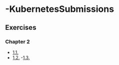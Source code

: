 # -KubernetesSubmissions

## Exercises

### Chapter 2

- [1.1.](https://github.com/JonatanSchmidlechner/-KubernetesSubmissions/tree/1.1)
- [1.2.](https://github.com/JonatanSchmidlechner/-KubernetesSubmissions/tree/1.2)
-[1.3.](https://github.com/JonatanSchmidlechner/-KubernetesSubmissions/tree/1.3)
